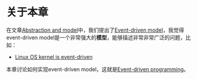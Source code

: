 # 关于本章

在文章[Abstraction and model](https://dengking.github.io/Post/Abstraction/Abstraction-and-model)中，我们提出了[Event-driven model](https://dengking.github.io/Post/Abstraction/Abstraction-and-model/#event-driven-model)，我觉得event-driven model是一个非常强大的**模型**，能够描述非常非常广泛的问题，比如：

- [Linux OS kernel is event-driven](https://dengking.github.io/Linux-OS/Kernel/Guide/Linux-OS's-interaction-with-the-hardware/Linux-OS-kernel-is-event-driven/)

本章讨论如何实现event-driven model，这就是[Event-driven programming](https://en.wikipedia.org/wiki/Event-driven_programming)。


